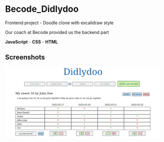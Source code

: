 # Becode_Didlydoo

Frontend project - Doodle clone with excalidraw style

Our coach at Becode provided us the backend part

**JavaScript** - **CSS** - **HTML**

## Screenshots

![didlydoo screenshot 1](./screenshots_readme/didlydoo-screenshot1.png "test")

<!--
![didlydoo screenshot 2](./screenshots_readme/didlydoo-screenshots2.png?raw=true "test2")

![didlydoo screenshot 3](./screenshots_readme/didlydoo-screenshots3.png "test3") -->
